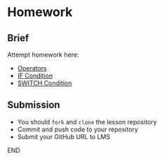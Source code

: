 # Homework

## Brief

Attempt homework here:

- [Operators](./src/homework/operators.js)
- [IF Condition](./src/homework/if-condition.js)
- [SWITCH Condition](./src/homework//switch-condition.js)

## Submission

- You should `fork` and `clone` the lesson repository
- Commit and push code to your repository
- Submit your GitHub URL to LMS

END
